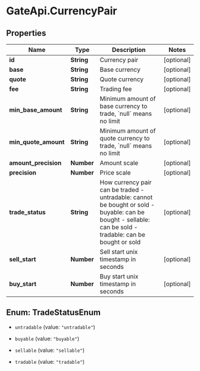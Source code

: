 # GateApi.CurrencyPair

## Properties

Name | Type | Description | Notes
------------ | ------------- | ------------- | -------------
**id** | **String** | Currency pair | [optional] 
**base** | **String** | Base currency | [optional] 
**quote** | **String** | Quote currency | [optional] 
**fee** | **String** | Trading fee | [optional] 
**min_base_amount** | **String** | Minimum amount of base currency to trade, &#x60;null&#x60; means no limit | [optional] 
**min_quote_amount** | **String** | Minimum amount of quote currency to trade, &#x60;null&#x60; means no limit | [optional] 
**amount_precision** | **Number** | Amount scale | [optional] 
**precision** | **Number** | Price scale | [optional] 
**trade_status** | **String** | How currency pair can be traded  - untradable: cannot be bought or sold - buyable: can be bought - sellable: can be sold - tradable: can be bought or sold | [optional] 
**sell_start** | **Number** | Sell start unix timestamp in seconds | [optional] 
**buy_start** | **Number** | Buy start unix timestamp in seconds | [optional] 

## Enum: TradeStatusEnum

* `untradable` (value: `"untradable"`)

* `buyable` (value: `"buyable"`)

* `sellable` (value: `"sellable"`)

* `tradable` (value: `"tradable"`)


